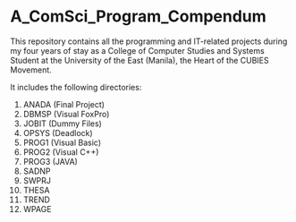 # A_ComSci_Program_Compendum
This repository contains all the programming and IT-related projects during my four years of stay as a College of Computer Studies and Systems Student at the University of the East (Manila), the Heart of the CUBIES Movement.

It includes the following directories:
1. ANADA (Final Project)
2. DBMSP (Visual FoxPro)
3. JOBIT (Dummy Files)
4. OPSYS (Deadlock)
5. PROG1 (Visual Basic)
6. PROG2 (Visual C++)
7. PROG3 (JAVA)
8. SADNP
9. SWPRJ
10. THESA
11. TREND
12. WPAGE
